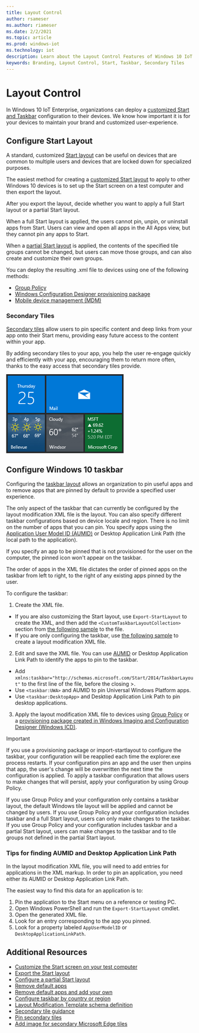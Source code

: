 ```yaml
---
title: Layout Control
author: rsameser
ms.author: riameser
ms.date: 2/2/2021
ms.topic: article
ms.prod: windows-iot
ms.technology: iot
description: Learn about the Layout Control Features of Windows 10 IoT Enterprise.
keywords: Branding, Layout Control, Start, Taskbar, Secondary Tiles
---
```

# Layout Control
In Windows 10 IoT Enterprise, organizations can deploy a [customized Start and Taskbar](https://docs.microsoft.com/windows/configuration/windows-10-start-layout-options-and-policies) configuration to their devices. We know how important it is for your devices to maintain your brand and customized user-experience.

## Configure Start Layout
A standard, customized [Start layout](https://docs.microsoft.com/windows/configuration/customize-and-export-start-layout) can be useful on devices that are common to multiple users and devices that are locked down for specialized purposes.

The easiest method for creating a [customized Start layout](https://docs.microsoft.com/windows/configuration/customize-and-export-start-layout) to apply to other Windows 10 devices is to set up the Start screen on a test computer and then export the layout.

After you export the layout, decide whether you want to apply a full Start layout or a partial Start layout.

When a full Start layout is applied, the users cannot pin, unpin, or uninstall apps from Start. Users can view and open all apps in the All Apps view, but they cannot pin any apps to Start.

When a [partial Start layout](https://docs.microsoft.com/windows/configuration/customize-and-export-start-layout#configure-a-partial-start-layout) is applied, the contents of the specified tile groups cannot be changed, but users can move those groups, and can also create and customize their own groups.

You can deploy the resulting .xml file to devices using one of the following methods:

* [Group Policy](https://docs.microsoft.com/windows/configuration/customize-windows-10-start-screens-by-using-group-policy)
* [Windows Configuration Designer provisioning package](https://docs.microsoft.com/windows/configuration/customize-windows-10-start-screens-by-using-provisioning-packages-and-icd)
* [Mobile device management (MDM)](https://docs.microsoft.com/windows/configuration/customize-windows-10-start-screens-by-using-mobile-device-management)

### Secondary Tiles
[Secondary tiles](https://docs.microsoft.com/windows/uwp/design/shell/tiles-and-notifications/secondary-tiles) allow users to pin specific content and deep links from your app onto their Start menu, providing easy future access to the content within your app.

By adding secondary tiles to your app, you help the user re-engage quickly and efficiently with your app, encouraging them to return more often, thanks to the easy access that secondary tiles provide.

![Screenshot of secondary tiles](media/secondarytiles.png)


## Configure Windows 10 taskbar
Configuring the [taskbar layout](https://docs.microsoft.com/windows/configuration/configure-windows-10-taskbar) allows an organization to pin useful apps and to remove apps that are pinned by default to provide a specified user experience.

The only aspect of the taskbar that can currently be configured by the layout modification XML file is the layout. You can also specify different taskbar configurations based on device locale and region. There is no limit on the number of apps that you can pin. You specify apps using the [Application User Model ID (AUMID)](https://go.microsoft.com/fwlink/p/?LinkId=614867) or Desktop Application Link Path (the local path to the application).

If you specify an app to be pinned that is not provisioned for the user on the computer, the pinned icon won't appear on the taskbar.

The order of apps in the XML file dictates the order of pinned apps on the taskbar from left to right, to the right of any existing apps pinned by the user.

To configure the taskbar:
1. Create the XML file.
* If you are also customizing the Start layout, use ```Export-StartLayout``` to create the XML, and then add the ```<CustomTaskbarLayoutCollection>``` section from [the following sample](https://docs.microsoft.com/windows/configuration/configure-windows-10-taskbar#sample-taskbar-configuration-added-to-start-layout-xml-file) to the file.
* If you are only configuring the taskbar, use [the following sample](https://docs.microsoft.com/windows/configuration/configure-windows-10-taskbar#sample-taskbar-configuration-xml-file) to create a layout modification XML file.

2. Edit and save the XML file. You can use [AUMID](https://go.microsoft.com/fwlink/p/?LinkId=614867) or Desktop Application Link Path to identify the apps to pin to the taskbar.
* Add ```xmlns:taskbar="http://schemas.microsoft.com/Start/2014/TaskbarLayout"``` to the first line of the file, before the closing >.
* Use ```<taskbar:UWA>``` and AUMID to pin Universal Windows Platform apps.
* Use ```<taskbar:DesktopApp>``` and Desktop Application Link Path to pin desktop applications.

3. Apply the layout modification XML file to devices using [Group Policy](https://docs.microsoft.com/windows/configuration/customize-windows-10-start-screens-by-using-group-policy) or a [provisioning package created in Windows Imaging and Configuration Designer (Windows ICD)](https://docs.microsoft.com/windows/configuration/customize-windows-10-start-screens-by-using-provisioning-packages-and-icd).

> [!IMPORTANT]
>
> If you use a provisioning package or import-startlayout to configure the taskbar, your configuration will be reapplied each time the explorer.exe process restarts. If your configuration pins an app and the user then unpins that app, the user's change will be overwritten the next time the configuration is applied. To apply a taskbar configuration that allows users to make changes that will persist, apply your configuration by using Group Policy.
>
> If you use Group Policy and your configuration only contains a taskbar layout, the default Windows tile layout will be applied and cannot be changed by users. If you use Group Policy and your configuration includes taskbar and a full Start layout, users can only make changes to the taskbar. If you use Group Policy and your configuration includes taskbar and a partial Start layout, users can make changes to the taskbar and to tile groups not defined in the partial Start layout.

### Tips for finding AUMID and Desktop Application Link Path
In the layout modification XML file, you will need to add entries for applications in the XML markup. In order to pin an application, you need either its AUMID or Desktop Application Link Path.

The easiest way to find this data for an application is to:

1. Pin the application to the Start menu on a reference or testing PC.
2. Open Windows PowerShell and run the ```Export-StartLayout``` cmdlet.
3. Open the generated XML file.
4. Look for an entry corresponding to the app you pinned.
5. Look for a property labeled ```AppUserModelID``` or ```DesktopApplicationLinkPath```.


## Additional Resources
* [Customize the Start screen on your test computer](https://docs.microsoft.com/windows/configuration/customize-and-export-start-layout#customize-the-start-screen-on-your-test-computer)
* [Export the Start layout](https://docs.microsoft.com/windows/configuration/customize-and-export-start-layout#export-the-start-layout)
* [Configure a partial Start layout](https://docs.microsoft.com/windows/configuration/customize-and-export-start-layout#configure-a-partial-start-layout)
* [Remove default apps](https://docs.microsoft.com/windows/configuration/configure-windows-10-taskbar#remove-default-apps)
* [Remove default apps and add your own](https://docs.microsoft.com/windows/configuration/configure-windows-10-taskbar#remove-default-apps-and-add-your-own)
* [Configure taskbar by country or region](https://docs.microsoft.com/windows/configuration/configure-windows-10-taskbar#configure-taskbar-by-country-or-region)
* [Layout Modification Template schema definition](https://docs.microsoft.com/windows/configuration/configure-windows-10-taskbar#layout-modification-template-schema-definition)
* [Secondary tile guidance](https://docs.microsoft.com/windows/uwp/design/shell/tiles-and-notifications/secondary-tiles-guidance)
* [Pin secondary tiles](https://docs.microsoft.com/windows/uwp/design/shell/tiles-and-notifications/secondary-tiles-pinning)
* [Add image for secondary Microsoft Edge tiles](https://docs.microsoft.com/windows/configuration/start-secondary-tiles)
